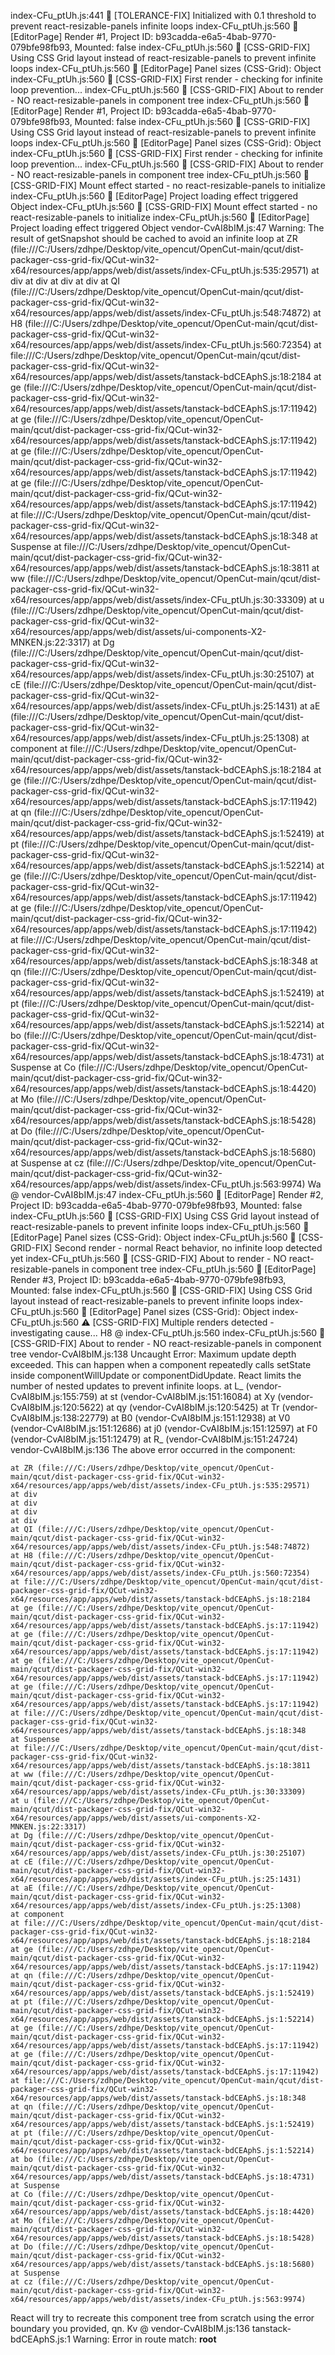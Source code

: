 index-CFu_ptUh.js:441 🔧 [TOLERANCE-FIX] Initialized with 0.1 threshold to prevent react-resizable-panels infinite loops
index-CFu_ptUh.js:560 🎯 [EditorPage] Render #1, Project ID: b93cadda-e6a5-4bab-9770-079bfe98fb93, Mounted: false
index-CFu_ptUh.js:560 🔧 [CSS-GRID-FIX] Using CSS Grid layout instead of react-resizable-panels to prevent infinite loops
index-CFu_ptUh.js:560 🎯 [EditorPage] Panel sizes (CSS-Grid): Object
index-CFu_ptUh.js:560 🔧 [CSS-GRID-FIX] First render - checking for infinite loop prevention...
index-CFu_ptUh.js:560 🚀 [CSS-GRID-FIX] About to render - NO react-resizable-panels in component tree
index-CFu_ptUh.js:560 🎯 [EditorPage] Render #1, Project ID: b93cadda-e6a5-4bab-9770-079bfe98fb93, Mounted: false
index-CFu_ptUh.js:560 🔧 [CSS-GRID-FIX] Using CSS Grid layout instead of react-resizable-panels to prevent infinite loops
index-CFu_ptUh.js:560 🎯 [EditorPage] Panel sizes (CSS-Grid): Object
index-CFu_ptUh.js:560 🔧 [CSS-GRID-FIX] First render - checking for infinite loop prevention...
index-CFu_ptUh.js:560 🚀 [CSS-GRID-FIX] About to render - NO react-resizable-panels in component tree
index-CFu_ptUh.js:560 🔧 [CSS-GRID-FIX] Mount effect started - no react-resizable-panels to initialize
index-CFu_ptUh.js:560 🎯 [EditorPage] Project loading effect triggered Object
index-CFu_ptUh.js:560 🔧 [CSS-GRID-FIX] Mount effect started - no react-resizable-panels to initialize
index-CFu_ptUh.js:560 🎯 [EditorPage] Project loading effect triggered Object
vendor-CvAI8bIM.js:47 Warning: The result of getSnapshot should be cached to avoid an infinite loop
    at ZR (file:///C:/Users/zdhpe/Desktop/vite_opencut/OpenCut-main/qcut/dist-packager-css-grid-fix/QCut-win32-x64/resources/app/apps/web/dist/assets/index-CFu_ptUh.js:535:29571)
    at div
    at div
    at div
    at div
    at QI (file:///C:/Users/zdhpe/Desktop/vite_opencut/OpenCut-main/qcut/dist-packager-css-grid-fix/QCut-win32-x64/resources/app/apps/web/dist/assets/index-CFu_ptUh.js:548:74872)
    at H8 (file:///C:/Users/zdhpe/Desktop/vite_opencut/OpenCut-main/qcut/dist-packager-css-grid-fix/QCut-win32-x64/resources/app/apps/web/dist/assets/index-CFu_ptUh.js:560:72354)
    at file:///C:/Users/zdhpe/Desktop/vite_opencut/OpenCut-main/qcut/dist-packager-css-grid-fix/QCut-win32-x64/resources/app/apps/web/dist/assets/tanstack-bdCEAphS.js:18:2184
    at ge (file:///C:/Users/zdhpe/Desktop/vite_opencut/OpenCut-main/qcut/dist-packager-css-grid-fix/QCut-win32-x64/resources/app/apps/web/dist/assets/tanstack-bdCEAphS.js:17:11942)
    at ge (file:///C:/Users/zdhpe/Desktop/vite_opencut/OpenCut-main/qcut/dist-packager-css-grid-fix/QCut-win32-x64/resources/app/apps/web/dist/assets/tanstack-bdCEAphS.js:17:11942)
    at ge (file:///C:/Users/zdhpe/Desktop/vite_opencut/OpenCut-main/qcut/dist-packager-css-grid-fix/QCut-win32-x64/resources/app/apps/web/dist/assets/tanstack-bdCEAphS.js:17:11942)
    at ge (file:///C:/Users/zdhpe/Desktop/vite_opencut/OpenCut-main/qcut/dist-packager-css-grid-fix/QCut-win32-x64/resources/app/apps/web/dist/assets/tanstack-bdCEAphS.js:17:11942)
    at file:///C:/Users/zdhpe/Desktop/vite_opencut/OpenCut-main/qcut/dist-packager-css-grid-fix/QCut-win32-x64/resources/app/apps/web/dist/assets/tanstack-bdCEAphS.js:18:348
    at Suspense
    at file:///C:/Users/zdhpe/Desktop/vite_opencut/OpenCut-main/qcut/dist-packager-css-grid-fix/QCut-win32-x64/resources/app/apps/web/dist/assets/tanstack-bdCEAphS.js:18:3811
    at ww (file:///C:/Users/zdhpe/Desktop/vite_opencut/OpenCut-main/qcut/dist-packager-css-grid-fix/QCut-win32-x64/resources/app/apps/web/dist/assets/index-CFu_ptUh.js:30:33309)
    at u (file:///C:/Users/zdhpe/Desktop/vite_opencut/OpenCut-main/qcut/dist-packager-css-grid-fix/QCut-win32-x64/resources/app/apps/web/dist/assets/ui-components-X2-MNKEN.js:22:3317)
    at Dg (file:///C:/Users/zdhpe/Desktop/vite_opencut/OpenCut-main/qcut/dist-packager-css-grid-fix/QCut-win32-x64/resources/app/apps/web/dist/assets/index-CFu_ptUh.js:30:25107)
    at cE (file:///C:/Users/zdhpe/Desktop/vite_opencut/OpenCut-main/qcut/dist-packager-css-grid-fix/QCut-win32-x64/resources/app/apps/web/dist/assets/index-CFu_ptUh.js:25:1431)
    at aE (file:///C:/Users/zdhpe/Desktop/vite_opencut/OpenCut-main/qcut/dist-packager-css-grid-fix/QCut-win32-x64/resources/app/apps/web/dist/assets/index-CFu_ptUh.js:25:1308)
    at component
    at file:///C:/Users/zdhpe/Desktop/vite_opencut/OpenCut-main/qcut/dist-packager-css-grid-fix/QCut-win32-x64/resources/app/apps/web/dist/assets/tanstack-bdCEAphS.js:18:2184
    at ge (file:///C:/Users/zdhpe/Desktop/vite_opencut/OpenCut-main/qcut/dist-packager-css-grid-fix/QCut-win32-x64/resources/app/apps/web/dist/assets/tanstack-bdCEAphS.js:17:11942)
    at qn (file:///C:/Users/zdhpe/Desktop/vite_opencut/OpenCut-main/qcut/dist-packager-css-grid-fix/QCut-win32-x64/resources/app/apps/web/dist/assets/tanstack-bdCEAphS.js:1:52419)
    at pt (file:///C:/Users/zdhpe/Desktop/vite_opencut/OpenCut-main/qcut/dist-packager-css-grid-fix/QCut-win32-x64/resources/app/apps/web/dist/assets/tanstack-bdCEAphS.js:1:52214)
    at ge (file:///C:/Users/zdhpe/Desktop/vite_opencut/OpenCut-main/qcut/dist-packager-css-grid-fix/QCut-win32-x64/resources/app/apps/web/dist/assets/tanstack-bdCEAphS.js:17:11942)
    at ge (file:///C:/Users/zdhpe/Desktop/vite_opencut/OpenCut-main/qcut/dist-packager-css-grid-fix/QCut-win32-x64/resources/app/apps/web/dist/assets/tanstack-bdCEAphS.js:17:11942)
    at file:///C:/Users/zdhpe/Desktop/vite_opencut/OpenCut-main/qcut/dist-packager-css-grid-fix/QCut-win32-x64/resources/app/apps/web/dist/assets/tanstack-bdCEAphS.js:18:348
    at qn (file:///C:/Users/zdhpe/Desktop/vite_opencut/OpenCut-main/qcut/dist-packager-css-grid-fix/QCut-win32-x64/resources/app/apps/web/dist/assets/tanstack-bdCEAphS.js:1:52419)
    at pt (file:///C:/Users/zdhpe/Desktop/vite_opencut/OpenCut-main/qcut/dist-packager-css-grid-fix/QCut-win32-x64/resources/app/apps/web/dist/assets/tanstack-bdCEAphS.js:1:52214)
    at bo (file:///C:/Users/zdhpe/Desktop/vite_opencut/OpenCut-main/qcut/dist-packager-css-grid-fix/QCut-win32-x64/resources/app/apps/web/dist/assets/tanstack-bdCEAphS.js:18:4731)
    at Suspense
    at Co (file:///C:/Users/zdhpe/Desktop/vite_opencut/OpenCut-main/qcut/dist-packager-css-grid-fix/QCut-win32-x64/resources/app/apps/web/dist/assets/tanstack-bdCEAphS.js:18:4420)
    at Mo (file:///C:/Users/zdhpe/Desktop/vite_opencut/OpenCut-main/qcut/dist-packager-css-grid-fix/QCut-win32-x64/resources/app/apps/web/dist/assets/tanstack-bdCEAphS.js:18:5428)
    at Do (file:///C:/Users/zdhpe/Desktop/vite_opencut/OpenCut-main/qcut/dist-packager-css-grid-fix/QCut-win32-x64/resources/app/apps/web/dist/assets/tanstack-bdCEAphS.js:18:5680)
    at Suspense
    at cz (file:///C:/Users/zdhpe/Desktop/vite_opencut/OpenCut-main/qcut/dist-packager-css-grid-fix/QCut-win32-x64/resources/app/apps/web/dist/assets/index-CFu_ptUh.js:563:9974)
Wa @ vendor-CvAI8bIM.js:47
index-CFu_ptUh.js:560 🎯 [EditorPage] Render #2, Project ID: b93cadda-e6a5-4bab-9770-079bfe98fb93, Mounted: false
index-CFu_ptUh.js:560 🔧 [CSS-GRID-FIX] Using CSS Grid layout instead of react-resizable-panels to prevent infinite loops
index-CFu_ptUh.js:560 🎯 [EditorPage] Panel sizes (CSS-Grid): Object
index-CFu_ptUh.js:560 🔧 [CSS-GRID-FIX] Second render - normal React behavior, no infinite loop detected yet
index-CFu_ptUh.js:560 🚀 [CSS-GRID-FIX] About to render - NO react-resizable-panels in component tree
index-CFu_ptUh.js:560 🎯 [EditorPage] Render #3, Project ID: b93cadda-e6a5-4bab-9770-079bfe98fb93, Mounted: false
index-CFu_ptUh.js:560 🔧 [CSS-GRID-FIX] Using CSS Grid layout instead of react-resizable-panels to prevent infinite loops
index-CFu_ptUh.js:560 🎯 [EditorPage] Panel sizes (CSS-Grid): Object
index-CFu_ptUh.js:560 ⚠️ [CSS-GRID-FIX] Multiple renders detected - investigating cause...
H8 @ index-CFu_ptUh.js:560
index-CFu_ptUh.js:560 🚀 [CSS-GRID-FIX] About to render - NO react-resizable-panels in component tree
vendor-CvAI8bIM.js:138 Uncaught Error: Maximum update depth exceeded. This can happen when a component repeatedly calls setState inside componentWillUpdate or componentDidUpdate. React limits the number of nested updates to prevent infinite loops.
    at L_ (vendor-CvAI8bIM.js:155:759)
    at st (vendor-CvAI8bIM.js:151:16084)
    at Xy (vendor-CvAI8bIM.js:120:5622)
    at qy (vendor-CvAI8bIM.js:120:5425)
    at Tr (vendor-CvAI8bIM.js:138:22779)
    at B0 (vendor-CvAI8bIM.js:151:12938)
    at V0 (vendor-CvAI8bIM.js:151:12686)
    at j0 (vendor-CvAI8bIM.js:151:12597)
    at F0 (vendor-CvAI8bIM.js:151:12479)
    at R_ (vendor-CvAI8bIM.js:151:24724)
vendor-CvAI8bIM.js:136 The above error occurred in the <ZR> component:

    at ZR (file:///C:/Users/zdhpe/Desktop/vite_opencut/OpenCut-main/qcut/dist-packager-css-grid-fix/QCut-win32-x64/resources/app/apps/web/dist/assets/index-CFu_ptUh.js:535:29571)
    at div
    at div
    at div
    at div
    at QI (file:///C:/Users/zdhpe/Desktop/vite_opencut/OpenCut-main/qcut/dist-packager-css-grid-fix/QCut-win32-x64/resources/app/apps/web/dist/assets/index-CFu_ptUh.js:548:74872)
    at H8 (file:///C:/Users/zdhpe/Desktop/vite_opencut/OpenCut-main/qcut/dist-packager-css-grid-fix/QCut-win32-x64/resources/app/apps/web/dist/assets/index-CFu_ptUh.js:560:72354)
    at file:///C:/Users/zdhpe/Desktop/vite_opencut/OpenCut-main/qcut/dist-packager-css-grid-fix/QCut-win32-x64/resources/app/apps/web/dist/assets/tanstack-bdCEAphS.js:18:2184
    at ge (file:///C:/Users/zdhpe/Desktop/vite_opencut/OpenCut-main/qcut/dist-packager-css-grid-fix/QCut-win32-x64/resources/app/apps/web/dist/assets/tanstack-bdCEAphS.js:17:11942)
    at ge (file:///C:/Users/zdhpe/Desktop/vite_opencut/OpenCut-main/qcut/dist-packager-css-grid-fix/QCut-win32-x64/resources/app/apps/web/dist/assets/tanstack-bdCEAphS.js:17:11942)
    at ge (file:///C:/Users/zdhpe/Desktop/vite_opencut/OpenCut-main/qcut/dist-packager-css-grid-fix/QCut-win32-x64/resources/app/apps/web/dist/assets/tanstack-bdCEAphS.js:17:11942)
    at ge (file:///C:/Users/zdhpe/Desktop/vite_opencut/OpenCut-main/qcut/dist-packager-css-grid-fix/QCut-win32-x64/resources/app/apps/web/dist/assets/tanstack-bdCEAphS.js:17:11942)
    at file:///C:/Users/zdhpe/Desktop/vite_opencut/OpenCut-main/qcut/dist-packager-css-grid-fix/QCut-win32-x64/resources/app/apps/web/dist/assets/tanstack-bdCEAphS.js:18:348
    at Suspense
    at file:///C:/Users/zdhpe/Desktop/vite_opencut/OpenCut-main/qcut/dist-packager-css-grid-fix/QCut-win32-x64/resources/app/apps/web/dist/assets/tanstack-bdCEAphS.js:18:3811
    at ww (file:///C:/Users/zdhpe/Desktop/vite_opencut/OpenCut-main/qcut/dist-packager-css-grid-fix/QCut-win32-x64/resources/app/apps/web/dist/assets/index-CFu_ptUh.js:30:33309)
    at u (file:///C:/Users/zdhpe/Desktop/vite_opencut/OpenCut-main/qcut/dist-packager-css-grid-fix/QCut-win32-x64/resources/app/apps/web/dist/assets/ui-components-X2-MNKEN.js:22:3317)
    at Dg (file:///C:/Users/zdhpe/Desktop/vite_opencut/OpenCut-main/qcut/dist-packager-css-grid-fix/QCut-win32-x64/resources/app/apps/web/dist/assets/index-CFu_ptUh.js:30:25107)
    at cE (file:///C:/Users/zdhpe/Desktop/vite_opencut/OpenCut-main/qcut/dist-packager-css-grid-fix/QCut-win32-x64/resources/app/apps/web/dist/assets/index-CFu_ptUh.js:25:1431)
    at aE (file:///C:/Users/zdhpe/Desktop/vite_opencut/OpenCut-main/qcut/dist-packager-css-grid-fix/QCut-win32-x64/resources/app/apps/web/dist/assets/index-CFu_ptUh.js:25:1308)
    at component
    at file:///C:/Users/zdhpe/Desktop/vite_opencut/OpenCut-main/qcut/dist-packager-css-grid-fix/QCut-win32-x64/resources/app/apps/web/dist/assets/tanstack-bdCEAphS.js:18:2184
    at ge (file:///C:/Users/zdhpe/Desktop/vite_opencut/OpenCut-main/qcut/dist-packager-css-grid-fix/QCut-win32-x64/resources/app/apps/web/dist/assets/tanstack-bdCEAphS.js:17:11942)
    at qn (file:///C:/Users/zdhpe/Desktop/vite_opencut/OpenCut-main/qcut/dist-packager-css-grid-fix/QCut-win32-x64/resources/app/apps/web/dist/assets/tanstack-bdCEAphS.js:1:52419)
    at pt (file:///C:/Users/zdhpe/Desktop/vite_opencut/OpenCut-main/qcut/dist-packager-css-grid-fix/QCut-win32-x64/resources/app/apps/web/dist/assets/tanstack-bdCEAphS.js:1:52214)
    at ge (file:///C:/Users/zdhpe/Desktop/vite_opencut/OpenCut-main/qcut/dist-packager-css-grid-fix/QCut-win32-x64/resources/app/apps/web/dist/assets/tanstack-bdCEAphS.js:17:11942)
    at ge (file:///C:/Users/zdhpe/Desktop/vite_opencut/OpenCut-main/qcut/dist-packager-css-grid-fix/QCut-win32-x64/resources/app/apps/web/dist/assets/tanstack-bdCEAphS.js:17:11942)
    at file:///C:/Users/zdhpe/Desktop/vite_opencut/OpenCut-main/qcut/dist-packager-css-grid-fix/QCut-win32-x64/resources/app/apps/web/dist/assets/tanstack-bdCEAphS.js:18:348
    at qn (file:///C:/Users/zdhpe/Desktop/vite_opencut/OpenCut-main/qcut/dist-packager-css-grid-fix/QCut-win32-x64/resources/app/apps/web/dist/assets/tanstack-bdCEAphS.js:1:52419)
    at pt (file:///C:/Users/zdhpe/Desktop/vite_opencut/OpenCut-main/qcut/dist-packager-css-grid-fix/QCut-win32-x64/resources/app/apps/web/dist/assets/tanstack-bdCEAphS.js:1:52214)
    at bo (file:///C:/Users/zdhpe/Desktop/vite_opencut/OpenCut-main/qcut/dist-packager-css-grid-fix/QCut-win32-x64/resources/app/apps/web/dist/assets/tanstack-bdCEAphS.js:18:4731)
    at Suspense
    at Co (file:///C:/Users/zdhpe/Desktop/vite_opencut/OpenCut-main/qcut/dist-packager-css-grid-fix/QCut-win32-x64/resources/app/apps/web/dist/assets/tanstack-bdCEAphS.js:18:4420)
    at Mo (file:///C:/Users/zdhpe/Desktop/vite_opencut/OpenCut-main/qcut/dist-packager-css-grid-fix/QCut-win32-x64/resources/app/apps/web/dist/assets/tanstack-bdCEAphS.js:18:5428)
    at Do (file:///C:/Users/zdhpe/Desktop/vite_opencut/OpenCut-main/qcut/dist-packager-css-grid-fix/QCut-win32-x64/resources/app/apps/web/dist/assets/tanstack-bdCEAphS.js:18:5680)
    at Suspense
    at cz (file:///C:/Users/zdhpe/Desktop/vite_opencut/OpenCut-main/qcut/dist-packager-css-grid-fix/QCut-win32-x64/resources/app/apps/web/dist/assets/index-CFu_ptUh.js:563:9974)

React will try to recreate this component tree from scratch using the error boundary you provided, qn.
Kv @ vendor-CvAI8bIM.js:136
tanstack-bdCEAphS.js:1 Warning: Error in route match: __root__